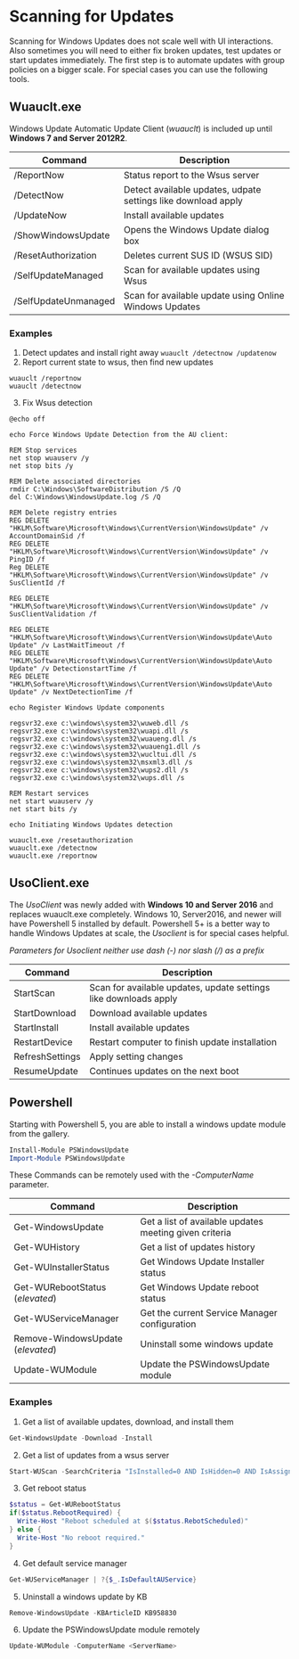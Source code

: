 # Scanning for Updates
Scanning for Windows Updates does not scale well with UI interactions. Also sometimes you will need to either fix broken updates, test updates or start updates immediately. The first step is to automate updates with group policies on a bigger scale. For special cases you can use the following tools.

## Wuauclt.exe
Windows Update Automatic Update Client (_wuauclt_) is included up until **Windows 7 and Server 2012R2**. 

Command | Description
--------|------------
/ReportNow | Status report to the Wsus server
/DetectNow | Detect available updates, udpate settings like download apply
/UpdateNow | Install available updates
/ShowWindowsUpdate | Opens the Windows Update dialog box
/ResetAuthorization | Deletes current SUS ID (WSUS SID)
/SelfUpdateManaged | Scan for available updates using Wsus
/SelfUpdateUnmanaged | Scan for available update using Online Windows Updates

### Examples
1. Detect updates and install right away `wuauclt /detectnow /updatenow` 
2. Report current state to wsus, then find new updates 
  ```shell
  wuauclt /reportnow
  wuauclt /detectnow
  ```
3. Fix Wsus detection
  ```shell
  @echo off

  echo Force Windows Update Detection from the AU client:

  REM Stop services
  net stop wuauserv /y
  net stop bits /y

  REM Delete associated directories
  rmdir C:\Windows\SoftwareDistribution /S /Q
  del C:\Windows\WindowsUpdate.log /S /Q

  REM Delete registry entries
  REG DELETE "HKLM\Software\Microsoft\Windows\CurrentVersion\WindowsUpdate" /v AccountDomainSid /f
  REG DELETE "HKLM\Software\Microsoft\Windows\CurrentVersion\WindowsUpdate" /v PingID /f
  Reg DELETE "HKLM\Software\Microsoft\Windows\CurrentVersion\WindowsUpdate" /v SusClientId /f

  REG DELETE "HKLM\Software\Microsoft\Windows\CurrentVersion\WindowsUpdate" /v SusClientValidation /f

  REG DELETE "HKLM\Software\Microsoft\Windows\CurrentVersion\WindowsUpdate\Auto Update" /v LastWaitTimeout /f
  REG DELETE "HKLM\Software\Microsoft\Windows\CurrentVersion\WindowsUpdate\Auto Update" /v DetectionstartTime /f
  REG DELETE "HKLM\Software\Microsoft\Windows\CurrentVersion\WindowsUpdate\Auto Update" /v NextDetectionTime /f

  echo Register Windows Update components

  regsvr32.exe c:\windows\system32\wuweb.dll /s
  regsvr32.exe c:\windows\system32\wuapi.dll /s
  regsvr32.exe c:\windows\system32\wuaueng.dll /s
  regsvr32.exe c:\windows\system32\wuaueng1.dll /s
  regsvr32.exe c:\windows\system32\wucltui.dll /s
  regsvr32.exe c:\windows\system32\msxml3.dll /s
  regsvr32.exe c:\windows\system32\wups2.dll /s
  regsvr32.exe c:\windows\system32\wups.dll /s

  REM Restart services
  net start wuauserv /y
  net start bits /y

  echo Initiating Windows Updates detection

  wuauclt.exe /resetauthorization
  wuauclt.exe /detectnow
  wuauclt.exe /reportnow
  ```
  
## UsoClient.exe
The _UsoClient_ was newly added with **Windows 10 and Server 2016** and replaces wuauclt.exe completely. Windows 10, Server2016, and newer will have Powershell 5 installed by default. Powershell 5+ is a better way to handle Windows Updates at scale, the _Usoclient_ is for special cases helpful.

_Parameters for Usoclient neither use dash (-) nor slash (/) as a prefix_

Command | Description
--------|------------
StartScan | Scan for available updates, update settings like downloads apply
StartDownload | Download available updates
StartInstall | Install available updates
RestartDevice | Restart computer to finish update installation
RefreshSettings | Apply setting changes
ResumeUpdate | Continues updates on the next boot

## Powershell
Starting with Powershell 5, you are able to install a windows update module from the gallery.
```powershell
Install-Module PSWindowsUpdate
Import-Module PSWindowsUpdate
```
These Commands can be remotely used with the _-ComputerName_ parameter.

Command | Description
--------|------------
Get-WindowsUpdate | Get a list of available updates meeting given criteria
Get-WUHistory | Get a list of updates history
Get-WUInstallerStatus | Get Windows Update Installer status
Get-WURebootStatus (_elevated_) | Get Windows Update reboot status
Get-WUServiceManager | Get the current Service Manager configuration
Remove-WindowsUpdate (_elevated_) | Uninstall some windows update
Update-WUModule | Update the PSWindowsUpdate module

### Examples
1. Get a list of available updates, download, and install them
```powershell
Get-WindowsUpdate -Download -Install
```
2. Get a list of updates from a wsus server
```powershell
Start-WUScan -SearchCriteria "IsInstalled=0 AND IsHidden=0 AND IsAssigned=1"
```
3. Get reboot status
```powershell
$status = Get-WURebootStatus
if($status.RebootRequired) {
  Write-Host "Reboot scheduled at $($status.RebotScheduled)"
} else {
  Write-Host "No reboot required."
}
```
4. Get default service manager
```powershell
Get-WUServiceManager | ?{$_.IsDefaultAUService}
```
5. Uninstall a windows update by KB
```powershell
Remove-WindowsUpdate -KBArticleID KB958830
```
6. Update the PSWindowsUpdate module remotely
```powershell
Update-WUModule -ComputerName <ServerName>
```
